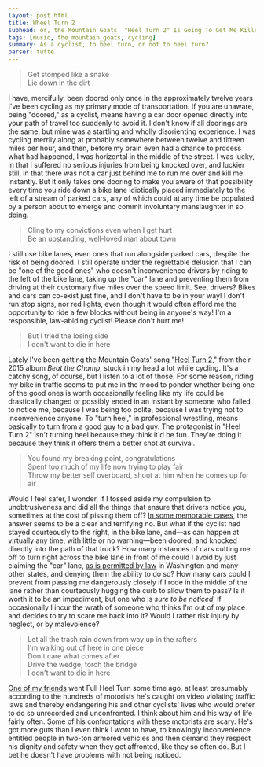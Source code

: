 ```yaml
---
layout: post.html
title: Wheel Turn 2
subhead: or, the Mountain Goats' "Heel Turn 2" Is Going To Get Me Killed, Or Save My Life
tags: [music, the_mountain_goats, cycling]
summary: As a cyclist, to heel turn, or not to heel turn?
parser: tufte
---
```


> Get stomped like a snake  
> Lie down in the dirt

I have, mercifully, been doored only once
in the approximately twelve years
I've been cycling as my primary mode of transportation.
If you are unaware, being "doored," as a cyclist, means
having a car door opened directly into your path of travel
too suddenly to avoid it.
I don't know if all doorings are the same,
but mine was a startling and wholly disorienting experience.
I was cycling merrily along
at probably somewhere between twelve and fifteen miles per hour,
and then, before my brain even had a chance to process what had happened,
I was horizontal in the middle of the street.
I was lucky, in that I suffered no serious injuries from being knocked over,
and luckier still, in that there was not a car just behind me
to run me over and kill me instantly.
But it only takes one dooring
to make you aware of that possibility
every time you ride down a bike lane
idiotically placed immediately to the left of a stream of parked cars,
any of which could at any time be populated by a person
about to emerge and commit involuntary manslaughter in so doing.

> Cling to my convictions even when I get hurt  
> Be an upstanding, well-loved man about town

I still use bike lanes,
even ones that run alongside parked cars,
despite the risk of being doored.
I still operate under the regrettable delusion
that I can be "one of the good ones"
who doesn't inconvenience drivers by riding to the left of the bike lane,
taking up the "car" lane
and preventing them from driving at their customary five miles over the speed limit.
See, drivers? Bikes and cars can co-exist just fine,
and I don't have to be in your way!
I don't run stop signs, nor red lights,
even though it would often afford me the opportunity
to ride a few blocks without being in anyone's way!
I'm a responsible, law-abiding cyclist!
Please don't hurt me!

> But I tried the losing side  
> I don't want to die in here

Lately I've been getting the Mountain Goats' song "[Heel Turn 2](https://www.youtube.com/watch?v=bKVY5_FB2i0),"
from their 2015 album _Beat the Champ_,
stuck in my head a lot while cycling.
It's a catchy song, of course,
but I listen to a lot of those.
For some reason, riding my bike in traffic
seems to put me in the mood to ponder whether being one of the good ones
is worth occasionally feeling like my life could be drastically changed or possibly ended in an instant
by someone who failed to notice me,
because I was being too polite,
because I was trying not to inconvenience anyone.
To "turn heel," in professional wrestling,
means basically to turn from a good guy to a bad guy.
The protagonist in "Heel Turn 2" isn't turning heel because they think it'd be fun.
They're doing it because they think it offers them a better shot at survival.

> You found my breaking point, congratulations  
> Spent too much of my life now trying to play fair  
> Throw my better self overboard, shoot at him when he comes up for air

Would I feel safer, I wonder, if I tossed aside my compulsion to unobtrusiveness
and did all the things that ensure that drivers notice you,
sometimes at the cost of pissing them off?
[In some memorable cases](https://www.seattlebikeblog.com/2017/10/13/what-can-we-learn-from-this-scary-close-call-video), 
the answer seems to be a clear and terrifying no.
But what if the cyclist had stayed courteously to the right, in the bike lane,
and—as can happen at virtually any time,
with little or no warning—been doored,
and knocked directly into the path of that truck?
How many instances of cars cutting me off to turn right across the bike lane in front of me
could I avoid by just claiming the "car" lane,
[as is permitted by law](http://www.dol.wa.gov/business/drivertraining/docs/bicycletestanswers.pdf)
in Washington and many other states,
and denying them the ability to do so?
How many cars could I prevent from passing me dangerously closely
if I rode in the middle of the lane rather than courteously hugging the curb
to allow them to pass?
Is it worth it to be an impediment, but one who is _sure to be noticed_,
if occasionally I incur the wrath of someone who thinks I'm out of my place
and decides to try to scare me back into it?
Would I rather risk injury by neglect, or by malevolence?

> Let all the trash rain down from way up in the rafters  
> I'm walking out of here in one piece  
> Don't care what comes after  
> Drive the wedge, torch the bridge  
> I don't want to die in here  

[One of my friends](https://www.youtube.com/channel/UCPSTR0OiLqkhZD6-wAGo7vg/featured)
went Full Heel Turn some time ago,
at least presumably according to the hundreds of motorists
he's caught on video violating traffic laws and thereby endangering his and other cyclists' lives
who would prefer to do so unrecorded and unconfronted.
I think about him and his way of life fairly often.
Some of his confrontations with these motorists are scary.
He's got more guts than I even think I _want_ to have,
to knowingly inconvenience entitled people in two-ton armored vehicles
and then demand they respect his dignity and safety
when they get affronted, like they so often do.
But I bet he doesn't have problems with not being noticed.
